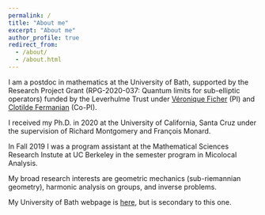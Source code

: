 ```yaml
---
permalink: /
title: "About me"
excerpt: "About me"
author_profile: true
redirect_from: 
  - /about/
  - /about.html
---
```

    
I am a postdoc in mathematics at the University of Bath, supported  by the Research Project Grant (RPG-2020-037: Quantum limits for sub-elliptic operators) funded by the Leverhulme Trust under [Véronique Ficher](https://people.bath.ac.uk/vcmf20/) (PI) and [Clotilde Fermanian](https://perso.math.u-pem.fr/fermanian.clotilde/) (Co-PI).  <br/>

I received my Ph.D. in 2020 at the University of California, Santa Cruz under the supervision of Richard Montgomery and François Monard. <br/>

In Fall 2019 I was a program assistant at the Mathematical Sciences Research Instute at  UC Berkeley in the semester program in Micolocal Analysis. <br/>

My broad research interests are geometric mechanics (sub-riemannian geometry), harmonic analysis on groups, and inverse problems. 

 My University of Bath webpage is [here](http://people.bath.ac.uk/spf34), but is secondary to this one.  

